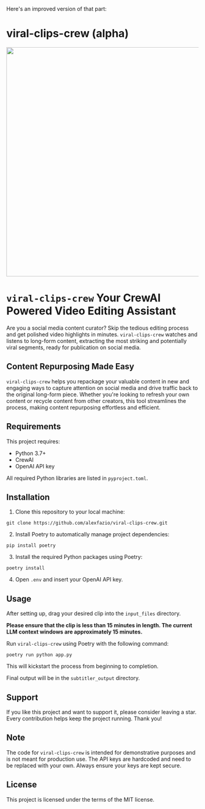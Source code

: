 Here's an improved version of that part:

# viral-clips-crew (alpha)

<div align="center">
  <img src="https://github.com/alexfazio/viral-clips-crew/assets/34505954/c69da629-06eb-4279-a5cb-0d8d7fc1dfee" width="600px" height="auto">
</div>


# `viral-clips-crew` Your CrewAI Powered Video Editing Assistant

Are you a social media content curator? Skip the tedious editing process and get polished video highlights in minutes. `viral-clips-crew` watches and listens to long-form content, extracting the most striking and potentially viral segments, ready for publication on social media.

## Content Repurposing Made Easy

`viral-clips-crew` helps you repackage your valuable content in new and engaging ways to capture attention on social media and drive traffic back to the original long-form piece. Whether you're looking to refresh your own content or recycle content from other creators, this tool streamlines the process, making content repurposing effortless and efficient.


## Requirements

This project requires:

- Python 3.7+
- CrewAI
- OpenAI API key

All required Python libraries are listed in `pyproject.toml`.

## Installation

1. Clone this repository to your local machine:

```shell
git clone https://github.com/alexfazio/viral-clips-crew.git
```

2. Install Poetry to automatically manage project dependencies:

```shell
pip install poetry
```

3. Install the required Python packages using Poetry:

```shell
poetry install
```

4. Open `.env` and insert your OpenAI API key.

## Usage

After setting up, drag your desired clip into the `input_files` directory. 

**Please ensure that the clip is less than 15 minutes in length. The current LLM context windows are approximately 15 minutes.**

Run `viral-clips-crew` using Poetry with the following command:

```shell
poetry run python app.py
```

This will kickstart the process from beginning to completion.

Final output will be in the `subtitler_output` directory.

## Support

If you like this project and want to support it, please consider leaving a star. Every contribution helps keep the project running. Thank you!

## Note

The code for `viral-clips-crew` is intended for demonstrative purposes and is not meant for production use. The API keys are hardcoded and need to be replaced with your own. Always ensure your keys are kept secure.

## License

This project is licensed under the terms of the MIT license.
